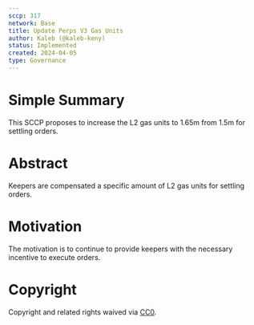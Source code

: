 ```yaml
---
sccp: 317
network: Base
title: Update Perps V3 Gas Units
author: Kaleb (@kaleb-keny)
status: Implemented
created: 2024-04-05
type: Governance
---
```


# Simple Summary

This SCCP proposes to increase the L2 gas units to 1.65m from 1.5m for settling orders.

# Abstract

Keepers are compensated a specific amount of L2 gas units for settling orders.

# Motivation

The motivation is to continue to provide keepers with the necessary incentive to execute orders. 

# Copyright

Copyright and related rights waived via [CC0](https://creativecommons.org/publicdomain/zero/1.0/).


